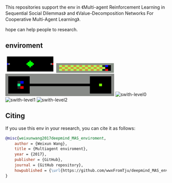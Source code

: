 This repositories support the env in 《Multi-agent Reinforcement Learning in Sequential Social Dilemmas》 and 《Value-Decomposition Networks For Cooperative Multi-Agent Learning》.

hope can help people to research.


## enviroment
![gathering](/gif/gathering.gif)
![checkers](/gif/checkers.gif)
![fetch](/gif/fetch.gif)
![swith-level0](/gif/swith-level0.gif)
![swith-level1](/gif/swith-level1.gif)
![swith-level2](/gif/swith-level2.gif)




## Citing
If you use this env in your research, you can cite it as follows:
```bibtex
@misc{weixunwang2017deepmind_MAS_enviroment,
    author = {Weixun Wang},
    title = {Multiagent enviroment},
    year = {2017},
    publisher = {GitHub},
    journal = {GitHub repository},
    howpublished = {\url{https://github.com/wwxFromTju/deepmind_MAS_enviroment}},
}
```


